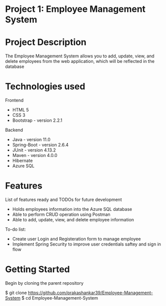 # Project 1: Employee Management System

# Project Description
The Employee Management System allows you to add, update, view, and delete employees from the web application, which will be reflected in the database

# Technologies used
   Frontend
   - HTML 5
   - CSS 3
   - Bootstrap - version 2.2.1
  
   Backend
   - Java - version 11.0
   - Spring-Boot - version 2.6.4
   - JUnit - version 4.13.2
   - Maven - version 4.0.0
   - Hibernate
   - Azure SQL

# Features
List of features ready and TODOs for future development
- Holds employees information into the Azure SQL database
- Able to perform CRUD operation using Postman
- Able to add, update, view, and delete employee information

To-do list:
- Create user Login and Registeration form to manage employee
- Implement Spring Security to improve user credentials saftey and sign in flow

# Getting Started
Begin by cloning the parent repository

   $ git clone https://github.com/prakashankar39/Employee-Management-System
   $ cd Employee-Management-System
